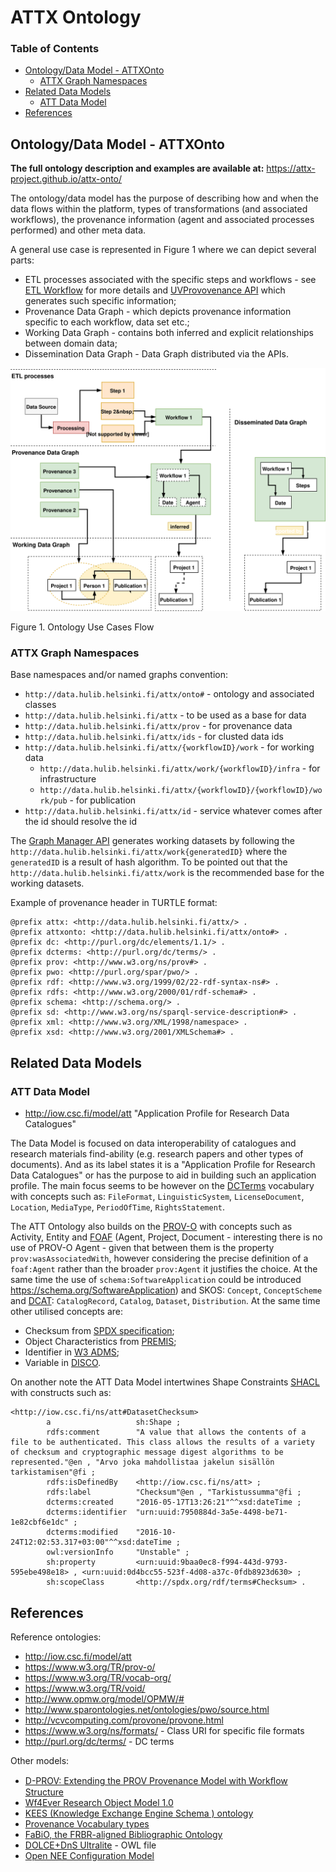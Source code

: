 # ATTX Ontology

### Table of Contents
<!-- TOC START min:1 max:3 link:true update:false -->
  - [Ontology/Data Model - ATTXOnto](#ontologydata-model---attxonto)
    - [ATTX Graph Namespaces](#attx-graph-namespaces)
  - [Related Data Models](#related-data-models)
    - [ATT Data Model](#att-data-model)
  - [References](#references)

<!-- TOC END -->


## Ontology/Data Model - ATTXOnto

**The full ontology description and examples are available at:** https://attx-project.github.io/attx-onto/

The ontology/data model has the purpose of describing how and when the data flows within the platform, types of transformations (and associated workflows), the provenance information (agent and associated processes performed) and other meta data.

A general use case is represented in Figure 1 where we can depict several parts:
* ETL processes associated with the specific steps and workflows - see [ETL Workflow](ETL-Artifacts.md) for more details and [UVProvovenance API](UVProvovenance-API.md) which generates such specific information;
* Provenance Data Graph - which depicts provenance information specific to each workflow, data set etc.;
* Working Data Graph - contains both inferred and explicit relationships between domain data;
* Dissemination Data Graph - Data Graph distributed via the APIs.

![Figure 1. Ontology Use Cases Flow](images/ontology_usecase.svg)

Figure 1. Ontology Use Cases Flow

### ATTX Graph Namespaces

Base namespaces and/or named graphs convention:

* `http://data.hulib.helsinki.fi/attx/onto#` - ontology and associated classes
* `http://data.hulib.helsinki.fi/attx` - to be used as a base for data
* `http://data.hulib.helsinki.fi/attx/prov` - for provenance data
* `http://data.hulib.helsinki.fi/attx/ids` - for clusted data ids
* `http://data.hulib.helsinki.fi/attx/{workflowID}/work` - for working data
  * `http://data.hulib.helsinki.fi/attx/work/{workflowID}/infra` - for infrastructure
  * `http://data.hulib.helsinki.fi/attx/{workflowID}/{workflowID}/work/pub` - for  publication
* `http://data.hulib.helsinki.fi/attx/id` - service whatever comes after the id should resolve the id

The [Graph Manager API](Graph-Manager-API.md) generates working datasets by following the `http://data.hulib.helsinki.fi/attx/work{generatedID}` where the `generatedID` is a result of hash algorithm. To be pointed out that the `http://data.hulib.helsinki.fi/attx/work` is the recommended base for the working datasets.

Example of provenance header in TURTLE format:

```turtle
@prefix attx: <http://data.hulib.helsinki.fi/attx/> .
@prefix attxonto: <http://data.hulib.helsinki.fi/attx/onto#> .
@prefix dc: <http://purl.org/dc/elements/1.1/> .
@prefix dcterms: <http://purl.org/dc/terms/> .
@prefix prov: <http://www.w3.org/ns/prov#> .
@prefix pwo: <http://purl.org/spar/pwo/> .
@prefix rdf: <http://www.w3.org/1999/02/22-rdf-syntax-ns#> .
@prefix rdfs: <http://www.w3.org/2000/01/rdf-schema#> .
@prefix schema: <http://schema.org/> .
@prefix sd: <http://www.w3.org/ns/sparql-service-description#> .
@prefix xml: <http://www.w3.org/XML/1998/namespace> .
@prefix xsd: <http://www.w3.org/2001/XMLSchema#> .
```


## Related Data Models

### ATT Data Model

* http://iow.csc.fi/model/att "Application Profile for Research Data Catalogues"

The Data Model is focused on data interoperability of catalogues and research materials find-ability (e.g. research papers and other types of documents). And as its label states it is a "Application Profile for Research Data Catalogues" or has the purpose to aid in building such an application profile.
The main focus seems to be however on the [DCTerms](http://dublincore.org/documents/dcmi-terms/#H2) vocabulary with concepts such as: `FileFormat`, `LinguisticSystem`, `LicenseDocument`, `Location`, `MediaType`, `PeriodOfTime`, `RightsStatement`.

The ATT Ontology also builds on the [PROV-O](https://www.w3.org/TR/prov-o/) with concepts such as Activity, Entity and [FOAF](http://xmlns.com/foaf/spec/) (Agent, Project, Document - interesting there is no use of PROV-O Agent - given that between them is the property `prov:wasAssociatedWith`, however considering the precise definition of a `foaf:Agent` rather than the broader `prov:Agent` it justifies the choice. At the same time the use of `schema:SoftwareApplication` could be introduced https://schema.org/SoftwareApplication) and SKOS: `Concept`, `ConceptScheme` and [DCAT](https://www.w3.org/TR/vocab-dcat/): `CatalogRecord`, `Catalog`, `Dataset`, `Distribution`. At the same time other utilised concepts are:
* Checksum from [SPDX specification](https://spdx.org/rdf/terms/);
* Object Characteristics from [PREMIS](http://id.loc.gov/ontologies/premis.html#ObjectCharasteristics);
* Identifier in [W3 ADMS](https://www.w3.org/TR/vocab-adms/);
* Variable in [DISCO](http://rdf-vocabulary.ddialliance.org/discovery.html#RepresentedVariable).

On another note the ATT Data Model intertwines Shape Constraints [SHACL](https://www.w3.org/ns/shacl#) with constructs such as:

```turtle
<http://iow.csc.fi/ns/att#DatasetChecksum>
        a                   sh:Shape ;
        rdfs:comment        "A value that allows the contents of a file to be authenticated. This class allows the results of a variety of checksum and cryptographic message digest algorithms to be represented."@en , "Arvo joka mahdollistaa jakelun sisällön tarkistamisen"@fi ;
        rdfs:isDefinedBy    <http://iow.csc.fi/ns/att> ;
        rdfs:label          "Checksum"@en , "Tarkistussumma"@fi ;
        dcterms:created     "2016-05-17T13:26:21"^^xsd:dateTime ;
        dcterms:identifier  "urn:uuid:7950884d-3a5e-4498-be71-1e82cbf6e1dc" ;
        dcterms:modified    "2016-10-24T12:02:53.317+03:00"^^xsd:dateTime ;
        owl:versionInfo     "Unstable" ;
        sh:property         <urn:uuid:9baa0ec8-f994-443d-9793-595ebe498e18> , <urn:uuid:0d4bcc55-523f-4d08-a37c-0fdb8923d630> ;
        sh:scopeClass       <http://spdx.org/rdf/terms#Checksum> .
```

## References

Reference ontologies:
* http://iow.csc.fi/model/att
* https://www.w3.org/TR/prov-o/
* https://www.w3.org/TR/vocab-org/
* https://www.w3.org/TR/void/
* http://www.opmw.org/model/OPMW/#
* http://www.sparontologies.net/ontologies/pwo/source.html
* http://vcvcomputing.com/provone/provone.html
* https://www.w3.org/ns/formats/ - Class URI for specific file formats
* http://purl.org/dc/terms/ - DC terms

Other models:
* [D-PROV: Extending the PROV Provenance Model with Workﬂow Structure](https://www.usenix.org/conference/tapp13/technical-sessions/presentation/missier)
* [Wf4Ever Research Object Model 1.0](http://wf4ever.github.io/ro/)
* [KEES (Knowledge Exchange Engine Schema ) ontology](http://lov.okfn.org/dataset/lov/vocabs/kees)
* [Provenance Vocabulary types](http://lov.okfn.org/dataset/lov/vocabs/prvt)
* [FaBiO, the FRBR-aligned Bibliographic Ontology](http://www.sparontologies.net/ontologies/fabio/source.html)
* [DOLCE+DnS Ultralite](http://www.ontologydesignpatterns.org/ont/dul/DUL.owl) - OWL file
* [Open NEE Configuration Model](http://www.ics.forth.gr/isl/oncm/specification/index.html)
